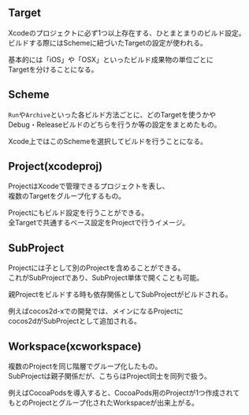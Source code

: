 ## Target
Xcodeのプロジェクトに必ず1つ以上存在する、ひとまとまりのビルド設定。  
ビルドする際にはSchemeに紐づいたTargetの設定が使われる。

基本的には「iOS」や「OSX」といったビルド成果物の単位ごとに  
Targetを分けることになる。

## Scheme
`Run`や`Archive`といった各ビルド方法ごとに、どのTargetを使うかや  
Debug・Releaseビルドのどちらを行うか等の設定をまとめたもの。

Xcode上ではこのSchemeを選択してビルドを行うことになる。

## Project(xcodeproj)
ProjectはXcodeで管理できるプロジェクトを表し、  
複数のTargetをグループ化するもの。

Projectにもビルド設定を行うことができる。  
全Targetで共通するベース設定をProjectで行うイメージ。

## SubProject
Projectには子として別のProjectを含めることができる。  
これがSubProjectであり、SubProject単体で開くことも可能。

親Projectをビルドする時も依存関係としてSubProjectがビルドされる。

例えばcocos2d-xでの開発では、メインになるProjectに  
cocos2dがSubProjectとして追加される。

## Workspace(xcworkspace)
複数のProjectを同じ階層でグループ化したもの。  
SubProjectは親子関係だが、こちらはProject同士を同列で扱う。

例えばCocoaPodsを導入すると、CocoaPods用のProjectが1つ作成されて  
もとのProjectとグループ化されたWorkspaceが出来上がる。